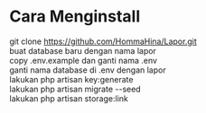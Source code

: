 # Cara Menginstall

git clone https://github.com/HommaHina/Lapor.git <br>
buat database baru dengan nama lapor <br>
copy .env.example dan ganti nama .env <br>
ganti nama database di .env dengan lapor <br>
lakukan php artisan key:generate <br>
lakukan php artisan migrate --seed <br>
lakukan php artisan storage:link
